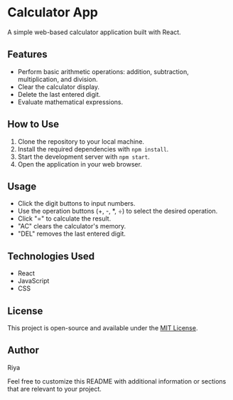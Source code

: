 # Calculator App

A simple web-based calculator application built with React.

## Features

- Perform basic arithmetic operations: addition, subtraction, multiplication, and division.
- Clear the calculator display.
- Delete the last entered digit.
- Evaluate mathematical expressions.

## How to Use

1. Clone the repository to your local machine.
2. Install the required dependencies with `npm install`.
3. Start the development server with `npm start`.
4. Open the application in your web browser.

## Usage

- Click the digit buttons to input numbers.
- Use the operation buttons (+, -, *, ÷) to select the desired operation.
- Click "=" to calculate the result.
- "AC" clears the calculator's memory.
- "DEL" removes the last entered digit.

## Technologies Used

- React
- JavaScript
- CSS

## License

This project is open-source and available under the [MIT License](LICENSE).

## Author

Riya

Feel free to customize this README with additional information or sections that are relevant to your project.

